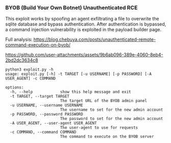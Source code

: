 ### BYOB (Build Your Own Botnet) Unauthenticated RCE

This exploit works by spoofing an agent exfiltrating a file to overwrite the sqlite database and bypass authentication.  After authentication is bypassed, a command injection vulnerability is exploited in the payload builder page.

Full analysis: https://blog.chebuya.com/posts/unauthenticated-remote-command-execution-on-byob/

https://github.com/user-attachments/assets/9b6ab096-389e-4060-8eb4-2bd2dc3634c8

```
python3 exploit.py -h
usage: exploit.py [-h] -t TARGET [-u USERNAME] [-p PASSWORD] [-A USER_AGENT] -c COMMAND

options:
  -h, --help            show this help message and exit
  -t TARGET, --target TARGET
                        The target URL of the BYOB admin panel
  -u USERNAME, --username USERNAME
                        The username to set for the new admin account
  -p PASSWORD, --password PASSWORD
                        The password to set for the new admin account
  -A USER_AGENT, --user-agent USER_AGENT
                        The user-agent to use for requests
  -c COMMAND, --command COMMAND
                        The command to execute on the BYOB server
```
